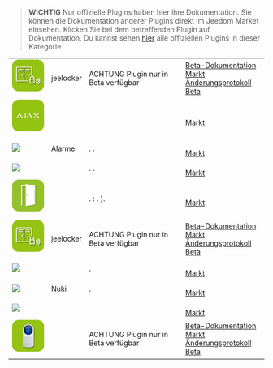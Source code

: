 
# 


>**WICHTIG**
>Nur offizielle Plugins haben hier ihre Dokumentation. Sie können die Dokumentation anderer Plugins direkt im Jeedom Market einsehen. Klicken Sie bei dem betreffenden Plugin auf Dokumentation.
>Du kannst sehen [hier](https://market.jeedom.com/index.php?v=d&p=market&type=plugin&categorie=security) alle offiziellen Plugins in dieser Kategorie


| | | | |
|--- | --- | --- | ---|
|<img src="Jeelocker/beta/Jeelocker_icon.png" class="pluginLogo" width="100" />|jeelocker|ACHTUNG Plugin nur in Beta verfügbar<br/>|[Beta-Dokumentation](Jeelocker/beta/index.md)<br/>[Markt](https://market.jeedom.com/index.php?v=d&p=market_display&id=4237)<br/>[Änderungsprotokoll Beta](Jeelocker/beta/changelog.md)|
|<img src="ajaxSystem/ajaxSystem_icon.png" class="pluginLogo" width="100" />|||[](ajaxSystem/index.md)[](ajaxSystem/beta/index.md)<br/>[Markt](https://market.jeedom.com/index.php?v=d&p=market_display&id=4150)<br/>[](ajaxSystem/changelog.md)[](ajaxSystem/beta/changelog.md)|
|<img src="alarm/alarm_icon.png" class="pluginLogo" width="100" />|Alarme|. .|[](alarm/index.md)[](alarm/beta/index.md)<br/>[Markt](https://market.jeedom.com/index.php?v=d&p=market_display&id=26)<br/>[](alarm/changelog.md)[](alarm/beta/changelog.md)|
|<img src="camera/camera_icon.png" class="pluginLogo" width="100" />||. .|[](camera/index.md)[](camera/beta/index.md)<br/>[Markt](https://market.jeedom.com/index.php?v=d&p=market_display&id=70)<br/>[](camera/changelog.md)[](camera/beta/changelog.md)|
|<img src="gestAccess/gestAccess_icon.png" class="pluginLogo" width="100" />||.  : . ).|[](gestAccess/index.md)[](gestAccess/beta/index.md)<br/>[Markt](https://market.jeedom.com/index.php?v=d&p=market_display&id=3686)<br/>[](gestAccess/changelog.md)[](gestAccess/beta/changelog.md)|
|<img src="jeelocker/beta/jeelocker_icon.png" class="pluginLogo" width="100" />|jeelocker|ACHTUNG Plugin nur in Beta verfügbar<br/>|[Beta-Dokumentation](jeelocker/beta/index.md)<br/>[Markt](https://market.jeedom.com/index.php?v=d&p=market_display&id=4238)<br/>[Änderungsprotokoll Beta](jeelocker/beta/changelog.md)|
|<img src="netatmoWelcome/netatmoWelcome_icon.png" class="pluginLogo" width="100" />||. |[](netatmoWelcome/index.md)[](netatmoWelcome/beta/index.md)<br/>[Markt](https://market.jeedom.com/index.php?v=d&p=market_display&id=1967)<br/>[](netatmoWelcome/changelog.md)[](netatmoWelcome/beta/changelog.md)|
|<img src="nuki/nuki_icon.png" class="pluginLogo" width="100" />|Nuki|. |[](nuki/index.md)[](nuki/beta/index.md)<br/>[Markt](https://market.jeedom.com/index.php?v=d&p=market_display&id=2819)<br/>[](nuki/changelog.md)[](nuki/beta/changelog.md)|
|<img src="simonsvoss/simonsvoss_icon.png" class="pluginLogo" width="100" />|||[](simonsvoss/index.md)[](simonsvoss/beta/index.md)<br/>[Markt](https://market.jeedom.com/index.php?v=d&p=market_display&id=3906)|
|<img src="unifiprotect/beta/unifiprotect_icon.png" class="pluginLogo" width="100" />||ACHTUNG Plugin nur in Beta verfügbar<br/>|[Beta-Dokumentation](unifiprotect/beta/index.md)<br/>[Markt](https://market.jeedom.com/index.php?v=d&p=market_display&id=4188)<br/>[Änderungsprotokoll Beta](unifiprotect/beta/changelog.md)|
